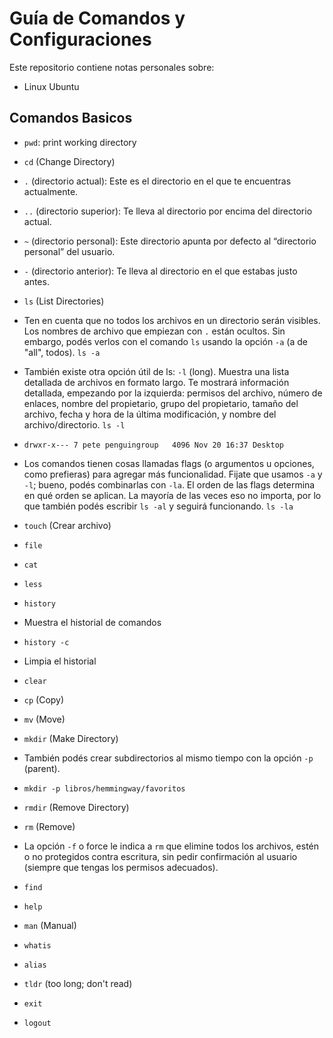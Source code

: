 # Guía de Comandos y Configuraciones

Este repositorio contiene notas personales sobre:
- Linux Ubuntu

## Comandos Basicos

* ```pwd```: print working directory

* ```cd``` (Change Directory)
* ```.``` (directorio actual): Este es el directorio en el que te encuentras actualmente.
* ```..``` (directorio superior): Te lleva al directorio por encima del directorio actual.
* ```~``` (directorio personal): Este directorio apunta por defecto al “directorio personal” del usuario.
* ```-``` (directorio anterior): Te lleva al directorio en el que estabas justo antes.

* ```ls``` (List Directories)
* Ten en cuenta que no todos los archivos en un directorio serán visibles. Los nombres de archivo que empiezan con ```.``` están ocultos. Sin embargo, podés verlos con el comando ```ls``` usando la opción ```-a``` (a de "all", todos). ```ls -a```

* También existe otra opción útil de ls: ```-l``` (long). Muestra una lista detallada de archivos en formato largo. Te mostrará información detallada, empezando por la izquierda: permisos del archivo, número de enlaces, nombre del propietario, grupo del propietario, tamaño del archivo, fecha y hora de la última modificación, y nombre del archivo/directorio. ```ls -l```
* ```drwxr-x--- 7 pete penguingroup   4096 Nov 20 16:37 Desktop```
 
* Los comandos tienen cosas llamadas flags (o argumentos u opciones, como prefieras) para agregar más funcionalidad. Fijate que usamos ```-a``` y ```-l```; bueno, podés combinarlas con ```-la```. El orden de las flags determina en qué orden se aplican. La mayoría de las veces eso no importa, por lo que también podés escribir ```ls -al``` y seguirá funcionando. ```ls -la```
 
* ```touch``` (Crear archivo)
 
* ```file```
 
* ```cat```
 
* ```less```
 
* ```history``` 
* Muestra el historial de comandos
 
* ```history -c``` 
* Limpia el historial
 
* ```clear``` 

* ```cp``` (Copy)
 
* ```mv``` (Move)
 
* ```mkdir``` (Make Directory)
* También podés crear subdirectorios al mismo tiempo con la opción ```-p``` (parent).
* ```mkdir -p libros/hemmingway/favoritos```
 
* ```rmdir``` (Remove Directory) 
 
* ```rm``` (Remove)
* La opción ```-f``` o force le indica a ```rm``` que elimine todos los archivos, estén o no protegidos contra escritura, sin pedir confirmación al usuario (siempre que tengas los permisos adecuados).
 
* ```find```
 
* ```help```
 
* ```man``` (Manual)
 
* ```whatis``` 

* ```alias```
 
* ```tldr``` (too long; don't read)

* ```exit```

* ```logout```